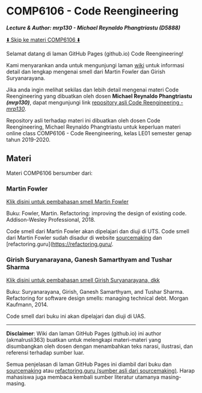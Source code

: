 # COMP6106 - Code Reengineering

**_Lecture & Author: mrp130 - Michael Reynaldo Phangtriastu (D5888)_**

[:arrow_down: Skip ke materi COMP6106 :arrow_down:](#materi)

Selamat datang di laman GitHub Pages (github.io) Code Reengineering!

Kami menyarankan anda untuk mengunjungi laman [wiki](https://github.com/akmalrusli363/smell/wiki) untuk informasi detail dan lengkap mengenai smell dari Martin Fowler dan Girish Suryanarayana.

Jika anda ingin melihat sekilas dan lebih detail mengenai materi Code Reengineering yang dibuatkan oleh dosen **Michael Reynaldo Phangtriastu _(mrp130)_**, dapat mengunjungi link [repository asli Code Reengineering - *mrp130*](https://github.com/mrp130/smell/).

Repository asli terhadap materi ini dibuatkan oleh dosen Code Reengineering, Michael Reynaldo Phangtriastu untuk keperluan materi online class COMP6106 - Code Reengineering, kelas LE01 semester genap tahun 2019-2020.

## Materi

Materi COMP6106 bersumber dari:

### Martin Fowler

[Klik disini untuk pembahasan smell Martin Fowler](Fowler)

Buku: Fowler, Martin. Refactoring: improving the design of existing code. Addison-Wesley Professional, 2018.

Code smell dari Martin Fowler akan dipelajari dan diuji di UTS. Code smell dari Martin Fowler sudah disadur di website [sourcemaking](https://sourcemaking.com/refactoring) dan [refactoring.guru](https://refactoring.guru/.


### Girish Suryanarayana, Ganesh Samarthyam and Tushar Sharma

[Klik disini untuk pembahasan smell Girish Suryanarayana, dkk](Girish)

Buku: Suryanarayana, Girish, Ganesh Samarthyam, and Tushar Sharma. Refactoring for software design smells: managing technical debt. Morgan Kaufmann, 2014.

Code smell dari buku ini akan dipelajari dan diuji di UAS.

---
**Disclaimer**: Wiki dan laman GitHub Pages (github.io) ini author (akmalrusli363) buatkan untuk melengkapi materi-materi yang disumbangkan oleh dosen dengan menambahkan teks narasi, ilustrasi, dan referensi terhadap sumber luar.

Semua penjelasan di laman GitHub Pages ini diambil dari buku dan [sourcemaking](https://sourcemaking.com/refactoring) atau [refactoring.guru (sumber asli dari sourcemaking)](https://refactoring.guru/). Harap mahasiswa juga membaca kembali sumber literatur utamanya masing-masing.
